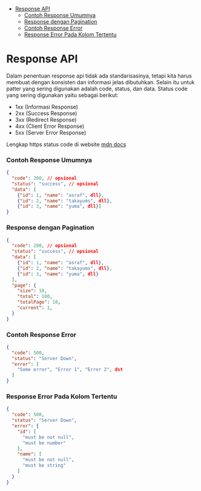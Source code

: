 <!-- START doctoc generated TOC please keep comment here to allow auto update -->
<!-- DON'T EDIT THIS SECTION, INSTEAD RE-RUN doctoc TO UPDATE -->

- [Response API](#response-api)
    - [Contoh Response Umumnya](#contoh-response-umumnya)
    - [Response dengan Pagination](#response-dengan-pagination)
    - [Contoh Response Error](#contoh-response-error)
    - [Response Error Pada Kolom Tertentu](#response-error-pada-kolom-tertentu)

<!-- END doctoc generated TOC please keep comment here to allow auto update -->


# Response API

Dalam penentuan response api tidak ada standarisasinya, tetapi kita harus membuat dengan konsisten dan informasi jelas dibutuhkan.
Selain itu untuk patter yang sering digunakan adalah code, status, dan data. Status code yang sering digunakan yaitu sebagai berikut:

- 1xx (Informasi Response) <!-- Jarang Digunakan -->
- 2xx (Success Response) 
- 3xx (Redirect Response) <!-- Jarang Digunakan-->
- 4xx (Client Error Response)
- 5xx (Server Error Response)

Lengkap https status code di website [mdn docs]

[mdn docs]: https://developer.mozilla.org/en-US/docs/Web/HTTP/Status#informational_responses

### Contoh Response Umumnya

```json
{
  "code": 200, // opsional
  "status": "success", // opsional
  "data": [
    {"id": 1, "name": "asraf", dll},
    {"id": 2, "name": "takayums", dll},
    {"id": 3, "name": "yuma", dll}]
}
```

### Response dengan Pagination

```json
{
  "code": 200, // opsional
  "status": "success", // opsional
  "data": [
    {"id": 1, "name": "asraf", dll},
    {"id": 2, "name": "takayums", dll},
    {"id": 3, "name": "yuma", dll}
  ],
  "page": {
    "size": 10,
    "total": 100,
    "totalPage": 10,
    "current": 1,
  }
}
```

### Contoh Response Error

```json
{
  "code": 500,
  "status": "Server Down",
  "error": [
    "Some error", "Error 1", "Error 2", dst
  ]
}
```

### Response Error Pada Kolom Tertentu 

```json
{
  "code": 500,
  "status": "Server Down",
  "error": {
    "id": [
      "must be not null",
      "must be number"
    ],
    "name": [
      "must be not null",
      "must be string"
    ]
  }
}
```
